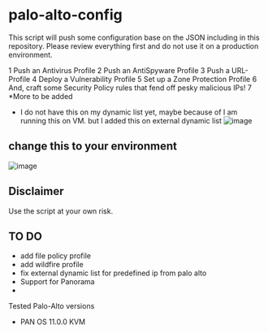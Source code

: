 # palo-alto-config
This script will push some configuration base on the JSON including in this repository. Please review everything first
and do not use it on a production environment.

   1 Push an Antivirus Profile
   2 Push an AntiSpyware Profile
   3 Push a URL-Profile
   4 Deploy a Vulnerability Profile
   5 Set up a Zone Protection Profile
   6 And, craft some Security Policy rules that fend off pesky malicious IPs!
   7 *More to be added

- I do not have this on my dynamic list yet, maybe because of I am running this on VM. but I added this on external dynamic list
![image](https://github.com/romarroca/palo-alto-config/assets/87074019/972a11f9-38d6-4ea2-9926-bc6c9415c913)

## change this to your environment
![image](https://github.com/romarroca/palo-alto-config/assets/87074019/6e48c684-89dd-4348-8a33-f428e3a117df)
 
## Disclaimer
Use the script at your own risk.

## TO DO
- add file policy profile
- add wildfire profile
- fix external dynamic list for predefined ip from palo alto
- Support for Panorama
- 

Tested Palo-Alto versions
- PAN OS 11.0.0 KVM

